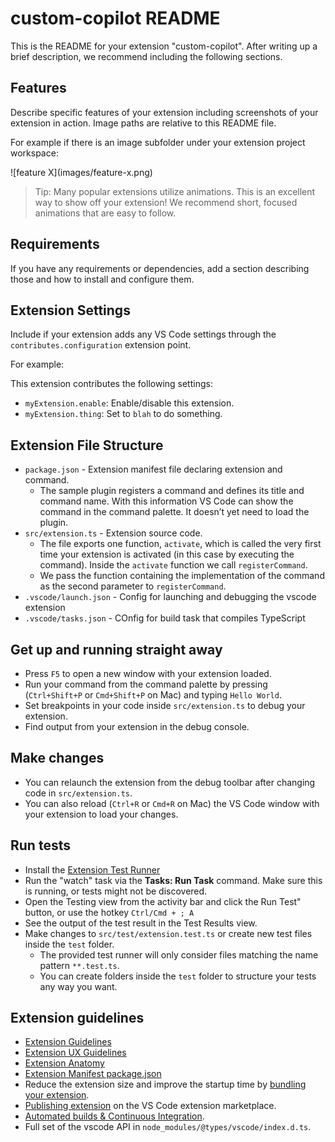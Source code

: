 # custom-copilot README

This is the README for your extension "custom-copilot". After writing up a brief description, we recommend including the following sections.

## Features

Describe specific features of your extension including screenshots of your extension in action. Image paths are relative to this README file.

For example if there is an image subfolder under your extension project workspace:

\!\[feature X\]\(images/feature-x.png\)

> Tip: Many popular extensions utilize animations. This is an excellent way to show off your extension! We recommend short, focused animations that are easy to follow.

## Requirements

If you have any requirements or dependencies, add a section describing those and how to install and configure them.

## Extension Settings

Include if your extension adds any VS Code settings through the `contributes.configuration` extension point.

For example:

This extension contributes the following settings:

* `myExtension.enable`: Enable/disable this extension.
* `myExtension.thing`: Set to `blah` to do something.

## Extension File Structure

* `package.json` - Extension manifest file declaring extension and command.
  * The sample plugin registers a command and defines its title and command name. With this information VS Code can show the command in the command palette. It doesn’t yet need to load the plugin.
* `src/extension.ts` - Extension source code. 
  * The file exports one function, `activate`, which is called the very first time your extension is activated (in this case by executing the command). Inside the `activate` function we call `registerCommand`.
  * We pass the function containing the implementation of the command as the second parameter to `registerCommand`.
* `.vscode/launch.json` - Config for launching and debugging the vscode extension
* `.vscode/tasks.json` - COnfig for build task that compiles TypeScript 

## Get up and running straight away

* Press `F5` to open a new window with your extension loaded.
* Run your command from the command palette by pressing (`Ctrl+Shift+P` or `Cmd+Shift+P` on Mac) and typing `Hello World`.
* Set breakpoints in your code inside `src/extension.ts` to debug your extension.
* Find output from your extension in the debug console.

## Make changes

* You can relaunch the extension from the debug toolbar after changing code in `src/extension.ts`.
* You can also reload (`Ctrl+R` or `Cmd+R` on Mac) the VS Code window with your extension to load your changes.

## Run tests

* Install the [Extension Test Runner](https://marketplace.visualstudio.com/items?itemName=ms-vscode.extension-test-runner)
* Run the "watch" task via the **Tasks: Run Task** command. Make sure this is running, or tests might not be discovered.
* Open the Testing view from the activity bar and click the Run Test" button, or use the hotkey `Ctrl/Cmd + ; A`
* See the output of the test result in the Test Results view.
* Make changes to `src/test/extension.test.ts` or create new test files inside the `test` folder.
  * The provided test runner will only consider files matching the name pattern `**.test.ts`.
  * You can create folders inside the `test` folder to structure your tests any way you want.

## Extension guidelines

* [Extension Guidelines](https://code.visualstudio.com/api/references/extension-guidelines)
* [Extension UX Guidelines](https://code.visualstudio.com/api/ux-guidelines/overview)
* [Extension Anatomy](https://code.visualstudio.com/api/get-started/extension-anatomy)
* [Extension Manifest package.json](https://code.visualstudio.com/api/references/extension-manifest)
* Reduce the extension size and improve the startup time by [bundling your extension](https://code.visualstudio.com/api/working-with-extensions/bundling-extension).
* [Publishing extension](https://code.visualstudio.com/api/working-with-extensions/publishing-extension) on the VS Code extension marketplace.
* [Automated builds & Continuous Integration](https://code.visualstudio.com/api/working-with-extensions/continuous-integration).
* Full set of the vscode API in `node_modules/@types/vscode/index.d.ts`.

